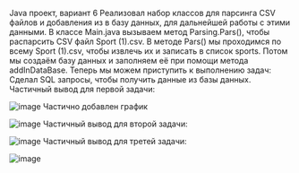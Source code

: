 Java проект, вариант 6
Реализовал набор классов для парсинга CSV файлов и добавления из в базу данных, для дальнейшей работы с этими данными. В классе Main.java вызываем метод Parsing.Pars(), чтобы распарсить CSV файл Sport (1).csv. В методе Pars() мы проходимся по всему Sport (1).csv, чтобы извлечь их и записать в список sports. Потом мы создаём базу данных и заполняем её при помощи метода addInDataBase.
Теперь мы можем приступить к выполнению задач:
Сделал SQL запросы, чтобы получить данные из базы данных.
Частичный вывод для первой задачи:

![image](https://user-images.githubusercontent.com/84526875/147417405-66f3eef3-0a15-4770-83fa-e34ccd21e578.png)
Частично добавлен график

![image](https://user-images.githubusercontent.com/84526875/147417413-9cd18b85-462c-444d-b1eb-2b42c56c560b.png)
Частичный вывод для второй задачи:

![image](https://user-images.githubusercontent.com/84526875/147417419-0071b7f4-b088-4271-9f1f-7520c41f87f3.png)
Частичный вывод для третей задачи:

![image](https://user-images.githubusercontent.com/84526875/147417422-c4139b7d-69e3-4a6d-b758-8eb18e0eb67f.png)
